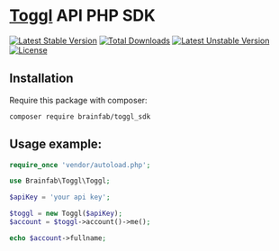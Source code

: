 [Toggl](https://toggl.com) API PHP SDK
=====================================

[![Latest Stable Version](https://poser.pugx.org/brainfab/toggl_sdk/v/stable)](https://packagist.org/packages/brainfab/toggl_sdk) [![Total Downloads](https://poser.pugx.org/brainfab/toggl_sdk/downloads)](https://packagist.org/packages/brainfab/toggl_sdk) [![Latest Unstable Version](https://poser.pugx.org/brainfab/toggl_sdk/v/unstable)](https://packagist.org/packages/brainfab/toggl_sdk) [![License](https://poser.pugx.org/brainfab/toggl_sdk/license)](https://packagist.org/packages/brainfab/toggl_sdk)

Installation
------------

Require this package with composer:

`` composer require brainfab/toggl_sdk ``

Usage example:
--------------

```php
require_once 'vendor/autoload.php';

use Brainfab\Toggl\Toggl;

$apiKey = 'your api key';

$toggl = new Toggl($apiKey);
$account = $toggl->account()->me();

echo $account->fullname;
```
